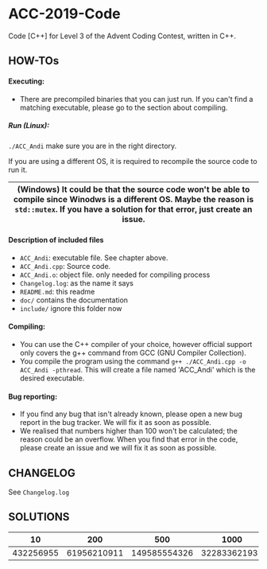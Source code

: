 # ACC-2019-Code

Code [C++] for Level 3 of the Advent Coding Contest, written in C++.

## HOW-TOs

#### Executing:

- There are precompiled binaries that you can just run. If you can't find a matching executable, please go to the section about compiling.

##### Run (Linux):
`./ACC_Andi` make sure you are in the right directory.

If you are using a different OS, it is required to recompile the source code to run it.


| (Windows) It could be that the source code won't be able to compile since Winodws is a different OS. Maybe the reason is `std::mutex`. If you have a solution for that error, just create an issue. |
| --- |
</aside>

#### Description of included files
- `ACC_Andi`: executable file. See chapter above.
- `ACC_Andi.cpp`: Source code.
- `ACC_Andi.o`: object file. only needed for compiling process
- `Changelog.log`: as the name it says
- `README.md`: this readme
- `doc/` contains the documentation
- `include/` ignore this folder now

#### Compiling:

- You can use the C++ compiler of your choice, however official support only covers the g++ command from GCC (GNU Compiler Collection).
- You compile the program using the command `g++ ./ACC_Andi.cpp -o ACC_Andi -pthread`. This will create a file named 'ACC_Andi' which is the desired executable.

#### Bug reporting:

- If you find any bug that isn't already known, please open a new bug report in the bug tracker. We will fix it as soon as possible.
- We realised that numbers higher than 100 won't be calculated; the reason could be an overflow. When you find that error in the code, please create an issue and we will fix it as soon as possible.

## CHANGELOG

See `Changelog.log`

## SOLUTIONS

| 10        | 200         | 500          | 1000         | 10000         | 2000000000 |
| --------- | ----------- | ------------ | ------------ | ------------- | ---------- |
| 432256955 | 61956210911 | 149585554326 | 322833621931 | 3264567774119 | ?          |

